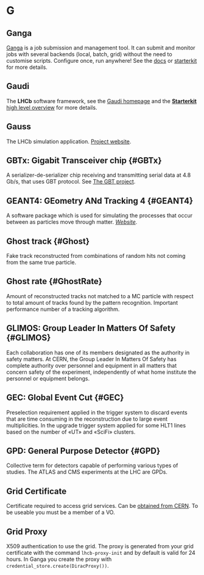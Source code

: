 # G

## Ganga

[Ganga](https://github.com/ganga-devs/ganga) is a job submission and management tool. It can submit and monitor jobs with several backends (local, batch, grid) without the need to customise scripts. Configure once, run anywhere! See the [docs](https://ganga.readthedocs.io/en/latest/) or [starterkit](https://lhcb.github.io/starterkit-lessons/first-analysis-steps/davinci-grid.html) for more details.

## Gaudi

The **LHCb** software framework, see the [Gaudi homepage](http://gaudi.web.cern.ch/gaudi/) and the [**Starterkit** high level overview](https://lhcb.github.io/starterkit-lessons/first-analysis-steps/davinci.html) for more details.

## Gauss

The LHCb simulation application. [Project website](http://lhcbdoc.web.cern.ch/lhcbdoc/gauss/).

## GBTx: Gigabit Transceiver chip {#GBTx}

A serializer-de-serializer chip receiving and transmitting serial data at 4.8 Gb/s, that uses GBT protocol.
See [The GBT project](https://cds.cern.ch/record/1235836/files/p342).

## GEANT4: GEometry ANd Tracking 4 {#GEANT4}

A software package which is used for simulating the processes that occur between as particles move through matter.
[_Website_](https://geant4.web.cern.ch/).

## Ghost track {#Ghost}
Fake track reconstructed from combinations of random hits not coming from the same true particle. 

## Ghost rate {#GhostRate}
Amount of reconstructed tracks not matched to a MC particle with respect to total amount of tracks found by the pattern recognition. Important performance number of a tracking algorithm. 

## GLIMOS: Group Leader In Matters Of Safety {#GLIMOS}

Each collaboration has one of its members designated as the authority in safety matters.
At CERN, the Group Leader In Matters Of Safety has complete authority over personnel and equipment in all matters that concern safety of the experiment,
independently of what home institute the personnel or equipment belongs.

## GEC: Global Event Cut {#GEC}
Preselection requirement applied in the trigger system to discard events that are time consuming in the reconstruction due to large event multiplicities. In the upgrade trigger system applied for some HLT1 lines based on the number of «UT» and «SciFi» clusters.

## GPD: General Purpose Detector {#GPD}

Collective term for detectors capable of performing various types of studies.
The ATLAS and CMS experiments at the LHC are GPDs.


## Grid Certificate

Certificate required to access grid services. Can be [obtained from CERN](https://ca.cern.ch/ca/). To be useable you must be a member of a VO.

## Grid Proxy

X509 authentication to use the grid. The proxy is generated from your grid certificate with the command `lhcb-proxy-init` and by default is valid for 24 hours. In Ganga you create the proxy with `credential_store.create(DiracProxy())`.
